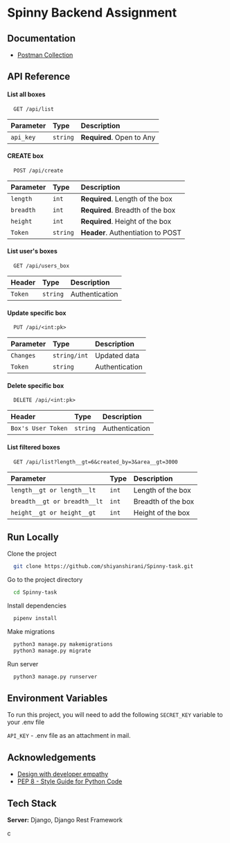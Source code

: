
# Spinny Backend Assignment


## Documentation

- [Postman Collection](https://documenter.getpostman.com/view/11525932/UVkiRJ5z)
## API Reference

#### List all boxes

```http
  GET /api/list
```

| Parameter | Type     | Description                |
| :-------- | :------- | :------------------------- |
| `api_key` | `string` | **Required**. Open to Any |

#### CREATE box

```http
  POST /api/create
```

| Parameter | Type     | Description                       |
| :-------- | :------- | :-------------------------------- |
| `length`      | `int` | **Required**. Length of the box |
| `breadth`      | `int` | **Required**. Breadth of the box |
| `height`      | `int` | **Required**. Height of the box |
| `Token`      | `string` | **Header**. Authentiation to POST |


#### List user's boxes

```http
  GET /api/users_box
```

| Header | Type     | Description                       |
| :-------- | :------- | :-------------------------------- |
| `Token`      | `string` |Authentication |


#### Update specific box

```http
  PUT /api/<int:pk>
```

| Parameter | Type     | Description                       |
| :-------- | :------- | :-------------------------------- |
| `Changes`      | `string/int` |Updated data|
| `Token`      | `string` |Authentication|


#### Delete specific box

```http
  DELETE /api/<int:pk>
```

| Header | Type     | Description                       |
| :-------- | :------- | :-------------------------------- |
| `Box's User Token`      | `string` |Authentication|


#### List filtered boxes 
```http
  GET /api/list?length__gt=6&created_by=3&area__gt=3000
```

| Parameter | Type     | Description                       |
| :-------- | :------- | :-------------------------------- |
| `length__gt or length__lt`      | `int` |Length of the box |
| `breadth__gt or breadth__lt`      | `int` |Breadth of the box |
| `height__gt or height__gt`      | `int` |Height of the box |
## Run Locally

Clone the project

```bash
  git clone https://github.com/shiyanshirani/Spinny-task.git
```

Go to the project directory

```bash
  cd Spinny-task
```

Install dependencies

```bash
  pipenv install
```

Make migrations

```bash
  python3 manage.py makemigrations
  python3 manage.py migrate
```

Run server
```bash
  python3 manage.py runserver
```
## Environment Variables

To run this project, you will need to add the following `SECRET_KEY` variable to your .env file

`API_KEY` - .env file as an attachment in mail.



## Acknowledgements
 - [Design with developer empathy](https://apiguide.readthedocs.io/en/latest/principles/empathy.html#:~:text=Design%20with%20developer%20empathy&text=Perhaps%20the%20most%20important%20criteria,will%20remain%20undiscovered%20or%20unrealised)
 - [PEP 8 - Style Guide for Python Code](https://www.python.org/dev/peps/pep-0008/)

## Tech Stack

**Server:** Django, Django Rest Framework

c
